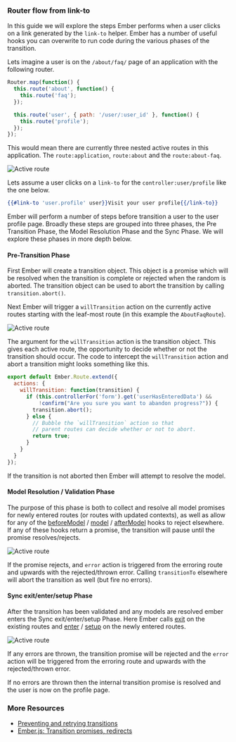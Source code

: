 ### Router flow from link-to

In this guide we will explore the steps Ember performs when a user
clicks on a link generated by the `link-to` helper. Ember has a number
of useful hooks you can overwrite to run code during the various
phases of the transition.

Lets imagine a user is on the `/about/faq/` page of an application
with the following router.

```app/router.js
Router.map(function() {
  this.route('about', function() {
    this.route('faq');
  });

  this.route('user', { path: '/user/:user_id' }, function() {
    this.route('profile');
  });
});
```

This would mean there are currently three nested active routes in this
application. The `route:application`, `route:about` and the `route:about-faq`.

<img src="/images/guides/routing/active-route.png" alt="Active route" class="highlight">

Lets assume a user clicks on a `link-to` for the `controller:user/profile` like
the one below.

```handlebars
{{#link-to 'user.profile' user}}Visit your user profile{{/link-to}}
```

Ember will perform a number of steps before transition a user to the
user profile page. Broadly these steps are grouped into three phases,
the Pre Transition Phase, the Model Resolution Phase and the Sync
Phase. We will explore these phases in more depth below.

#### Pre-Transition Phase

First Ember will create a transition object. This object is a promise
which will be resolved when the transition is complete or rejected
when the random is aborted. The transition object can be used to abort
the transition by calling `transition.abort()`.

Next Ember will trigger a `willTransition` action on the currently
active routes starting with the leaf-most route (in this example the
`AboutFaqRoute`).

<img src="/images/guides/routing/willtransition-event.png" alt="Active route" class="highlight">

The argument for the `willTransition` action is the transition
object. This gives each active route, the opportunity to decide
whether or not the transition should occur. The code to intercept the
`willTransition` action and abort a transition might looks something
like this.

```app/routes/about-faq.js
export default Ember.Route.extend({
  actions: {
    willTransition: function(transition) {
      if (this.controllerFor('form').get('userHasEnteredData') &&
          !confirm("Are you sure you want to abandon progress?")) {
        transition.abort();
      } else {
        // Bubble the `willTransition` action so that
        // parent routes can decide whether or not to abort.
        return true;
      }
    }
  }
});
```

If the transition is not aborted then Ember will attempt to resolve
the model.

#### Model Resolution / Validation Phase

The purpose of this phase is both to collect and resolve all model
promises for newly entered routes (or routes with updated contexts),
as well as allow for any of the
[beforeModel](http://emberjs.com/api/classes/Ember.Route.html#method_beforeModel)
/
[model](http://emberjs.com/api/classes/Ember.Route.html#method_model)
/
[afterModel](http://emberjs.com/api/classes/Ember.Route.html#method_afterModel)
hooks to reject elsewhere. If any of these hooks return a promise, the
transition will pause until the promise resolves/rejects.

<img src="/images/guides/routing/route-model-validation.png" alt="Active route" class="highlight">

If the promise rejects, and `error` action is triggered from the
erroring route and upwards with the rejected/thrown error. Calling
`transitionTo` elsewhere will abort the transition as well (but fire
no errors).

#### Sync exit/enter/setup Phase

After the transition has been validated and any models are resolved
ember enters the Sync exit/enter/setup Phase. Here Ember calls
[exit](http://emberjs.com/api/classes/Ember.Route.html#method_exit) on the existing
routes and
[enter](http://emberjs.com/api/classes/Ember.Route.html#method_enter)
/
[setup](http://emberjs.com/api/classes/Ember.Route.html#method_setup)
on the newly entered routes.

<img src="/images/guides/routing/sync-phase.png" alt="Active route" class="highlight">

If any errors are thrown, the transition promise will be rejected and
the `error` action will be triggered from the erroring route and
upwards with the rejected/thrown error.

If no errors are thrown then the internal transition promise is
resolved and the user is now on the profile page.

### More Resources

- [Preventing and retrying transitions](./preventing-and-retrying-transitions)
- [Ember.js: Transition promises, redirects](https://www.youtube.com/watch?v=EwkaMRJ2tMo)
